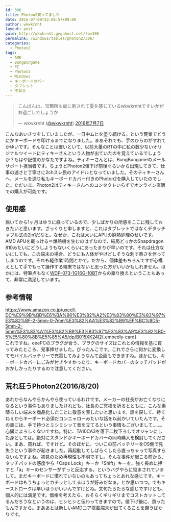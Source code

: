 ```yaml
---
id: 306
title: Photon2買ってました
date: 2016-07-09T22:08:57+09:00
author: wkwkrnht
layout: post
guid: http://wkwkrnht.gegahost.net/?p=306
permalink: /windows/tablet/photon2/306/
categories:
  - Photon2
tags:
  - AMD
  - BungBungame
  - PC
  - Photon2
  - Windows
  - キーボードカバー
  - タブレット
  - 不具合
---
```

<blockquote class="twitter-tweet" data-lang="ja">
  <p lang="ja" dir="ltr">
    こんばんは、10箇所も蚊に刺されて夏を感じているwkwkrnhtですいかがお過ごしでしょうか
  </p>

  <p>
    &mdash; wkwkrnht (<a href="http://twitter.com/wkwkrnht" target="_blank" rel="noopener nofollow">@wkwkrnht</a>) <a href="https://twitter.com/wkwkrnht/status/751064543384657922">2016年7月7日</a>
  </p>
</blockquote>


こんなあいさつをしていましたが、一日中ムヒを塗り続ける。という荒業でどうにかキーボードを叩けるまでになりました。まあそれでも、手のひらのがすれてかゆいです。そんなことは置いといて、以前大量のRTの中に私の数少ないオリジナルツイートにティキーさんという人物が出ていたのを覚えているでしょうか？もはや記憶のかなたですよね。ティキーさんとは、BungBungameのメールサポート担当者です。ちょうどPhoton2値下げ前後ぐらいから出現してきて、仕事の速さと丁寧さに2chスレ民のアイドルとなっていました。そのティキーさんへ、メールを送り私もキーボードカバー付きのPhoton2を購入していたのでした。ただいま、Photon2はティキーさんへのコンタクトいらずでオンライン直販での購入が可能です。

## 使用感

届いてから1ヶ月はゆうに経っているので、少しばかりの所感をここに残しておきたいと思います。ざっくりと申しますと、これはタブレットではなくデタッチャブル式の2in1だなと。なぜか、これは大いにAPUの廃熱処理のせいです。AMD APUを載っける＝爆熱機を生むのはずなので、結局どっかのSnapdragon 810みたいにどうしようもないくらいにあったまりが早いのです。それは仕方ないにしても、この端末の場合、どうにも人体がやけどしそうな刺す熱さを伴ってしまうのです。それも軽作業1時間とかで。だから、個体差もちろんですが心構えとして手でもって操作する端末ではないと思った方がいいかもしれません。ほかには、特筆点もなく<a href="http://wkwkrnht.gegahost.net/windows/tablet/wdp-073-1g16g-10bt/145" target="_blank" rel="noopener">WDP-073-1G16G-10BT</a>からの乗り換えということもあって、非常に満足しています。

## 参考情報

<https://www.amazon.co.jp/uxcell-DC%E9%9B%BB%E6%BA%90%E3%82%A2%E3%83%80%E3%83%97%E3%82%BF-2-5mm-0-7mm%E3%82%AA%E3%82%B9%EF%BC%8D5-5mm-2-5mm%E3%83%A1%E3%82%B9%E3%83%97%E3%83%A9%E3%82%B0-5%E5%80%8B%E5%85%A5/dp/B015XK24I2>{.embedly-card}  
これですね。eeePCのプラグが合う、プラグのサイズはこれとの情報を基に買ってみたところ、見事挿せました。ぴったんこです。これでさらに何かに変換してモバイルバッテリーで充電してみようなんて企画もできますね。ほかにも、キーボードカバーにごみが付きやすかったり、キーボードカバーのタッチパッドがおかしかったりするので注意してください。

## 荒れ狂うPhoton2(2016/8/20)

あれからなんやらかんやら使っているわけです。メーカーの社長がお亡くなりになるという事件もありましたけれども、社長のご冥福を祈るとともに、こんな素晴らしい端末を商品化したことに敬意を表したいと思います。話を戻して、持てねぇからキーボード必須だコンニャローみたいな話を以前かいていたんです。その裏には、手で持つとミシミシッて音を立てるという事情もございまして……。心臓によろしくないですね。特に、TA10CA3を落下二枚下ろしでオジャンにした身としては。絶対にスタンドかキーボードカバーの同時購入を検討してください。まあ、買れば、ですけど。そのほかに、ついこの前バッテリーをOS側で見失うという事件が起きました。再起動してしばらくしたら直っちゃって写真すらないんですよね。初見のため再現性も不明ですし。そんな事件が起こる前から、タッチパッドの感度やら「Caps Lock」キーか「Shift」キーを、強く長めに押すと「a」キーのセンサーがずっと反応する。というバグやらに悩まされていまして。まだキーボードに慣れていないのもあってちょっとあれな感じです。キーボードはもうちょっとカチッとしてるほうが好みだなぁ。とか思いつつ。でもキーストロークは早いほうがいいんですけどね。文句たらたらな感じですけども、個人的には満足です。価格を考えたら、おそらくギリギリまでコストカットしてるんだろうなというのは、ヒシヒシと伝わってきますので。値下げ後に、買ったもんですから。まああとは新しいAMDコア搭載端末が出てくることを願うばかりです。